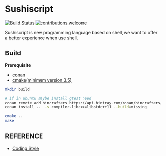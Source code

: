 # Sushiscript

[![Build Status](https://travis-ci.org/Sushiscript/sushiscript.svg?branch=master)](https://travis-ci.org/Sushiscript/sushiscript)
[![contributions welcome](https://img.shields.io/badge/contributions-welcome-brightgreen.svg?style=flat)](https://github.com/Sushiscript/sushiscrip/issues)

Sushiscript is new programming language based on shell, we want to offer a better experience when use shell.

## Build

**Prerequisite**

+ [conan](https://conan.io/)
+ [cmake(minimum version 3.5)](https://cmake.org/)

```bash
mkdir build

# if in ubuntu maybe install gtest need
conan remote add bincrafters https://api.bintray.com/conan/bincrafters/public-conan
conan install ..  -s compiler.libcxx=libstdc++11 --build=missing

cmake ..
make
```

## REFERENCE

+ [Coding Style](https://vinalx.github.io/articles/2018-03/google-cpp-style)
